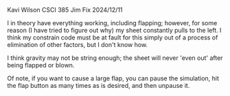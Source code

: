 Kavi Wilson
CSCI 385
Jim Fix
2024/12/11

I in theory have everything working, including flapping; however, for some reason (I have tried to figure out why) my sheet constantly pulls to the left.
I think my constrain code must be at fault for this simply out of a process of elimination of other factors, but I don't know how.

I think gravity may not be string enough; the sheet will never 'even out' after being flapped or blown.

Of note, if you want to cause a large flap, you can pause the simulation, hit the flap button as many times as is desired, and then unpause it.

